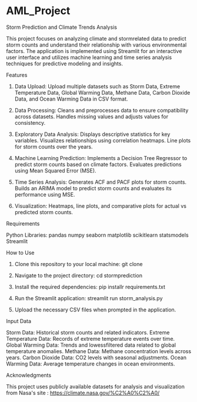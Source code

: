 # AML_Project

 Storm Prediction and Climate Trends Analysis

This project focuses on analyzing climate and stormrelated data to predict storm counts and understand their relationship with various environmental factors. The application is implemented using Streamlit for an interactive user interface and utilizes machine learning and time series analysis techniques for predictive modeling and insights.


 Features

1. Data Upload:
   Upload multiple datasets such as Storm Data, Extreme Temperature Data, Global Warming Data, Methane Data, Carbon Dioxide Data, and Ocean Warming Data in CSV format.

2. Data Processing:
   Cleans and preprocesses data to ensure compatibility across datasets.
   Handles missing values and adjusts values for consistency.

3. Exploratory Data Analysis:
   Displays descriptive statistics for key variables.
   Visualizes relationships using correlation heatmaps.
   Line plots for storm counts over the years.

4. Machine Learning Prediction:
   Implements a Decision Tree Regressor to predict storm counts based on climate factors.
   Evaluates predictions using Mean Squared Error (MSE).

5. Time Series Analysis:
   Generates ACF and PACF plots for storm counts.
   Builds an ARIMA model to predict storm counts and evaluates its performance using MSE.

6. Visualization:
   Heatmaps, line plots, and comparative plots for actual vs predicted storm counts.



 Requirements

 Python Libraries:
  pandas
  numpy
  seaborn
  matplotlib
  scikitlearn
  statsmodels
  Streamlit



 How to Use

1. Clone this repository to your local machine:
   git clone <repositoryurl>

2. Navigate to the project directory:
   cd stormprediction

3. Install the required dependencies:
   pip installr requirements.txt
  
4. Run the Streamlit application:
   streamlit run storm_analysis.py

5. Upload the necessary CSV files when prompted in the application.



 Input Data

 Storm Data: Historical storm counts and related indicators.
 Extreme Temperature Data: Records of extreme temperature events over time.
 Global Warming Data: Trends and lowessfiltered data related to global temperature anomalies.
 Methane Data: Methane concentration levels across years.
 Carbon Dioxide Data: CO2 levels with seasonal adjustments.
 Ocean Warming Data: Average temperature changes in ocean environments.


 Acknowledgments

This project uses publicly available datasets for analysis and visualization from Nasa's site : https://climate.nasa.gov/%C2%A0%C2%A0/

